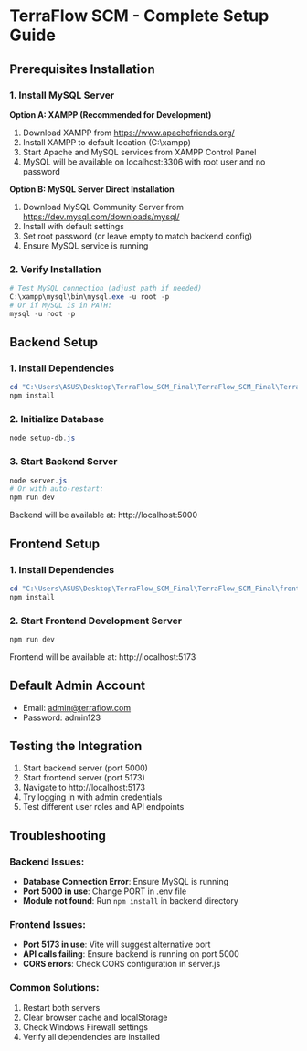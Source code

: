 # TerraFlow SCM - Complete Setup Guide

## Prerequisites Installation

### 1. Install MySQL Server

**Option A: XAMPP (Recommended for Development)**
1. Download XAMPP from https://www.apachefriends.org/
2. Install XAMPP to default location (C:\xampp)
3. Start Apache and MySQL services from XAMPP Control Panel
4. MySQL will be available on localhost:3306 with root user and no password

**Option B: MySQL Server Direct Installation**
1. Download MySQL Community Server from https://dev.mysql.com/downloads/mysql/
2. Install with default settings
3. Set root password (or leave empty to match backend config)
4. Ensure MySQL service is running

### 2. Verify Installation
```powershell
# Test MySQL connection (adjust path if needed)
C:\xampp\mysql\bin\mysql.exe -u root -p
# Or if MySQL is in PATH:
mysql -u root -p
```

## Backend Setup

### 1. Install Dependencies
```powershell
cd "C:\Users\ASUS\Desktop\TerraFlow_SCM_Final\TerraFlow_SCM_Final\TerraflowBackend"
npm install
```

### 2. Initialize Database
```powershell
node setup-db.js
```

### 3. Start Backend Server
```powershell
node server.js
# Or with auto-restart:
npm run dev
```

Backend will be available at: http://localhost:5000

## Frontend Setup

### 1. Install Dependencies
```powershell
cd "C:\Users\ASUS\Desktop\TerraFlow_SCM_Final\TerraFlow_SCM_Final\frontend"
npm install
```

### 2. Start Frontend Development Server
```powershell
npm run dev
```

Frontend will be available at: http://localhost:5173

## Default Admin Account
- Email: admin@terraflow.com
- Password: admin123

## Testing the Integration

1. Start backend server (port 5000)
2. Start frontend server (port 5173)
3. Navigate to http://localhost:5173
4. Try logging in with admin credentials
5. Test different user roles and API endpoints

## Troubleshooting

### Backend Issues:
- **Database Connection Error**: Ensure MySQL is running
- **Port 5000 in use**: Change PORT in .env file
- **Module not found**: Run `npm install` in backend directory

### Frontend Issues:
- **Port 5173 in use**: Vite will suggest alternative port
- **API calls failing**: Ensure backend is running on port 5000
- **CORS errors**: Check CORS configuration in server.js

### Common Solutions:
1. Restart both servers
2. Clear browser cache and localStorage
3. Check Windows Firewall settings
4. Verify all dependencies are installed
